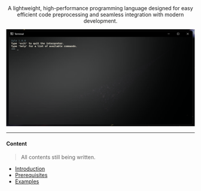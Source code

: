 <div align="center">
  A lightweight, high-performance programming language designed for easy efficient code preprocessing and seamless integration with modern development.
</div>

![zylo-term](assets/zylo-terminal.png)
<hr />

#### Content
> All contents still being written.
- [Introduction]()
- [Prerequisites]()
- [Examples]()
